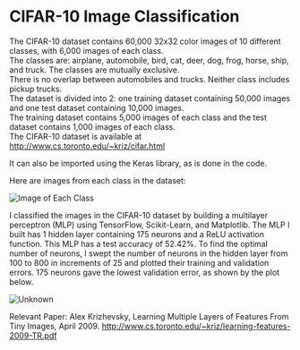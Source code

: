 # CIFAR-10 Image Classification

The CIFAR-10 dataset contains 60,000 32x32 color images of 10 different classes, with 6,000 images of each class.  
The classes are:  airplane, automobile, bird, cat, deer, dog, frog, horse, ship, and truck.  The classes are mutually exclusive.  
There is no overlap between automobiles and trucks.  Neither class includes pickup trucks.  
The dataset is divided into 2:  one training dataset containing 50,000 images and one test dataset containing 10,000 images.  
The training dataset contains 5,000 images of each class and the test dataset contains 1,000 images of each class.  
The CIFAR-10 dataset is available at http://www.cs.toronto.edu/~kriz/cifar.html

It can also be imported using the Keras library, as is done in the code.

Here are images from each class in the dataset:

![Image of Each Class](https://github.com/user-attachments/assets/556abb86-2a29-415b-beab-2879f56b99c5)

I classified the images in the CIFAR-10 dataset by building a multilayer perceptron (MLP) using TensorFlow, Scikit-Learn, and Matplotlib.
The MLP I built has 1 hidden layer containing 175 neurons and a ReLU activation function.  This MLP has a test accuracy of 52.42%.
To find the optimal number of neurons, I swept the number of neurons in the hidden layer from 100 to 800 in increments of 25 and plotted their training 
and validation errors.
175 neurons gave the lowest validation error, as shown by the plot below.

![Unknown](https://github.com/user-attachments/assets/6b0563f9-37ac-4317-bdda-7fad751e0756)

Relevant Paper:
Alex Krizhevsky, Learning Multiple Layers of Features From Tiny Images, April 2009. 
http://www.cs.toronto.edu/~kriz/learning-features-2009-TR.pdf

